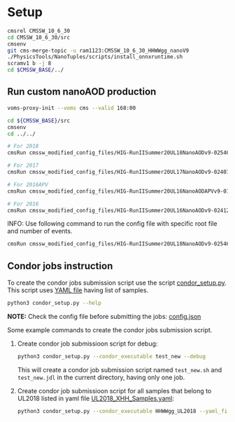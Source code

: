 # Setup

<!-- ```bash
cmsrel CMSSW_10_6_30
cd CMSSW_10_6_30/src
cmsenv
git cms-addpkg PhysicsTools

# copy `NanoTuples` directory from https://github.com/gqlcms/Customized_NanoAOD inside `PhysicsTools` directory
git clone git@github.com:gqlcms/Customized_NanoAOD.git /tmp/rasharma/Customized_NanoAOD
cp -r /tmp/rasharma/Customized_NanoAOD/NanoTuples PhysicsTools/
./PhysicsTools/NanoTuples/scripts/install_onnxruntime.sh
scram b -j8
``` -->

```bash
cmsrel CMSSW_10_6_30
cd CMSSW_10_6_30/src
cmsenv
git cms-merge-topic -u ram1123:CMSSW_10_6_30_HHWWgg_nanoV9
./PhysicsTools/NanoTuples/scripts/install_onnxruntime.sh
scramv1 b -j 8
cd $CMSSW_BASE/../
```

## Run custom nanoAOD production

```bash
voms-proxy-init --voms cms --valid 168:00

cd ${CMSSW_BASE}/src
cmsenv
cd ../../

# For 2018
cmsRun cmssw_modified_config_files/HIG-RunIISummer20UL18NanoAODv9-02546_1_cfg.py

# For 2017
cmsRun cmssw_modified_config_files/HIG-RunIISummer20UL17NanoAODv9-02407_1_cfg.py

# For 2016APV
cmsRun cmssw_modified_config_files/HIG-RunIISummer20UL16NanoAODAPVv9-01726_1_cfg.py

# For 2016
cmsRun cmssw_modified_config_files/HIG-RunIISummer20UL16NanoAODv9-02412_1_cfg.py
```

INFO: Use  following command to run the config file with specific root file and number of events.

```bash
cmsRun cmssw_modified_config_files/HIG-RunIISummer20UL18NanoAODv9-02546_1_cfg.py maxEvents=-1 inputFiles=/store/mc/RunIISummer20UL18MiniAODv2/GluGluToRadionToHHTo2G2WTo2G4Q_M-1000_TuneCP5_PSWeights_narrow_13TeV-madgraph-pythia8/MINIAODSIM/106X_upgrade2018_realistic_v16_L1v1-v2/50000/04D3FBF0-A539-5143-9A1C-8D42A1D54C88.root  outputFile=HIG-RunIISummer20UL18NanoAODv9-02546.root
```

## Condor jobs instruction

To create the condor jobs submission script use the script [condor_setup.py](condor_setup.py). This script uses [YAML file](yaml_files/UL2018_XHH_Samples.yaml) having list of samples.

```bash
python3 condor_setup.py --help
```

**NOTE:** Check the config file before submitting the jobs: [config.json](config/config.json)

Some example commands to create the condor jobs submission script.

1. Create condor job submissioon script for debug:

    ```bash
    python3 condor_setup.py --condor_executable test_new --debug
    ```

    This will create a condor job submission script named `test_new.sh` and `test_new.jdl` in the current directory, having only one job.

2. Create condor job submissioon script for all samples that belong to UL2018 listed in yaml file [UL2018_XHH_Samples.yaml](yaml_files/UL2018_XHH_Samples.yaml):


    ```bash
    python3 condor_setup.py --condor_executable HHWWgg_UL2018 --yaml_file UL2018_XHH_Samples.yaml --year UL2018
    ```
